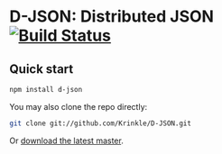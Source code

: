 # D-JSON: Distributed JSON [![Build Status](https://secure.travis-ci.org/Krinkle/D-JSON.png)](http://travis-ci.org/Krinkle/D-JSON)

## Quick start

```bash
npm install d-json
```

You may also clone the repo directly:
```bash
git clone git://github.com/Krinkle/D-JSON.git
```

Or [download the latest master](https://github.com/Krinkle/D-JSON/zipball/master).
